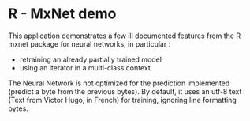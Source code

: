# R - MxNet demo

This application demonstrates a few ill documented features from the R mxnet package for neural networks, in particular :

* retraining an already partially trained model
* using an iterator in a multi-class context

The Neural Network is not optimized for the prediction implemented (predict a byte from the previous bytes). By default, it uses an utf-8 text (Text from Victor Hugo, in French) for training, ignoring line formatting bytes.
